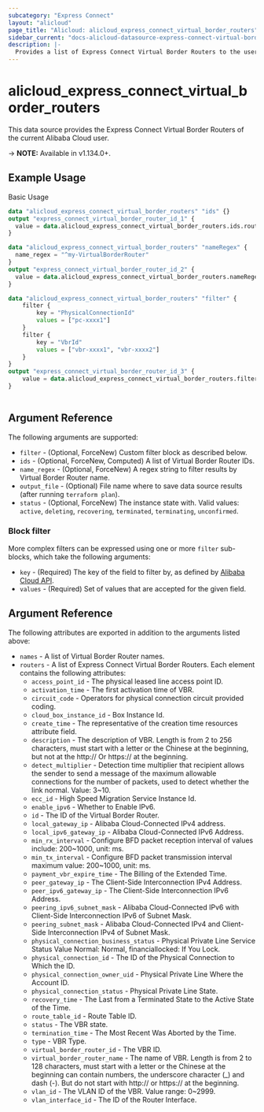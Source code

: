 ```yaml
---
subcategory: "Express Connect"
layout: "alicloud"
page_title: "Alicloud: alicloud_express_connect_virtual_border_routers"
sidebar_current: "docs-alicloud-datasource-express-connect-virtual-border-routers"
description: |-
  Provides a list of Express Connect Virtual Border Routers to the user.
---
```


# alicloud\_express\_connect\_virtual\_border\_routers

This data source provides the Express Connect Virtual Border Routers of the current Alibaba Cloud user.

-> **NOTE:** Available in v1.134.0+.

## Example Usage

Basic Usage

```terraform
data "alicloud_express_connect_virtual_border_routers" "ids" {}
output "express_connect_virtual_border_router_id_1" {
  value = data.alicloud_express_connect_virtual_border_routers.ids.routers.0.id
}

data "alicloud_express_connect_virtual_border_routers" "nameRegex" {
  name_regex = "^my-VirtualBorderRouter"
}
output "express_connect_virtual_border_router_id_2" {
  value = data.alicloud_express_connect_virtual_border_routers.nameRegex.routers.0.id
}

data "alicloud_express_connect_virtual_border_routers" "filter" {
	filter {
		key = "PhysicalConnectionId"
		values = ["pc-xxxx1"]
	}
	filter {
		key = "VbrId"
		values = ["vbr-xxxx1", "vbr-xxxx2"]
	}
}
output "express_connect_virtual_border_router_id_3" {
	value = data.alicloud_express_connect_virtual_border_routers.filter.routers.0.id
}
            
```

## Argument Reference

The following arguments are supported:

* `filter` - (Optional, ForceNew) Custom filter block as described below.
* `ids` - (Optional, ForceNew, Computed)  A list of Virtual Border Router IDs.
* `name_regex` - (Optional, ForceNew) A regex string to filter results by Virtual Border Router name.
* `output_file` - (Optional) File name where to save data source results (after running `terraform plan`).
* `status` - (Optional, ForceNew) The instance state with. Valid values: `active`, `deleting`, `recovering`, `terminated`, `terminating`, `unconfirmed`.

### Block filter

More complex filters can be expressed using one or more `filter` sub-blocks,
which take the following arguments:
* `key` - (Required) The key of the field to filter by, as defined by
  [Alibaba Cloud API](https://www.alibabacloud.com/help/en/doc-detail/124791.htm).
* `values` - (Required) Set of values that are accepted for the given field.

## Argument Reference

The following attributes are exported in addition to the arguments listed above:

* `names` - A list of Virtual Border Router names.
* `routers` - A list of Express Connect Virtual Border Routers. Each element contains the following attributes:
	* `access_point_id` - The physical leased line access point ID.
	* `activation_time` - The first activation time of VBR.
	* `circuit_code` - Operators for physical connection circuit provided coding.
	* `cloud_box_instance_id` - Box Instance Id.
	* `create_time` - The representative of the creation time resources attribute field.
	* `description` - The description of VBR. Length is from 2 to 256 characters, must start with a letter or the Chinese at the beginning, but not at the http:// Or https:// at the beginning.
	* `detect_multiplier` - Detection time multiplier that recipient allows the sender to send a message of the maximum allowable connections for the number of packets, used to detect whether the link normal. Value: 3~10.
	* `ecc_id` - High Speed Migration Service Instance Id.
	* `enable_ipv6` - Whether to Enable IPv6.
	* `id` - The ID of the Virtual Border Router.
	* `local_gateway_ip` - Alibaba Cloud-Connected IPv4 address.
	* `local_ipv6_gateway_ip` - Alibaba Cloud-Connected IPv6 Address.
	* `min_rx_interval` - Configure BFD packet reception interval of values include: 200~1000, unit: ms.
	* `min_tx_interval` - Configure BFD packet transmission interval maximum value: 200~1000, unit: ms.
	* `payment_vbr_expire_time` - The Billing of the Extended Time.
	* `peer_gateway_ip` - The Client-Side Interconnection IPv4 Address.
	* `peer_ipv6_gateway_ip` - The Client-Side Interconnection IPv6 Address.
	* `peering_ipv6_subnet_mask` - Alibaba Cloud-Connected IPv6 with Client-Side Interconnection IPv6 of Subnet Mask.
	* `peering_subnet_mask` - Alibaba Cloud-Connected IPv4 and Client-Side Interconnection IPv4 of Subnet Mask.
	* `physical_connection_business_status` - Physical Private Line Service Status Value Normal: Normal, financiallocked: If You Lock.
	* `physical_connection_id` - The ID of the Physical Connection to Which the ID.
	* `physical_connection_owner_uid` - Physical Private Line Where the Account ID.
	* `physical_connection_status` - Physical Private Line State.
	* `recovery_time` - The Last from a Terminated State to the Active State of the Time.
	* `route_table_id` - Route Table ID.
	* `status` - The VBR state.
	* `termination_time` - The Most Recent Was Aborted by the Time.
	* `type` - VBR Type.
	* `virtual_border_router_id` - The VBR ID.
	* `virtual_border_router_name` - The name of VBR. Length is from 2 to 128 characters, must start with a letter or the Chinese at the beginning can contain numbers, the underscore character (_) and dash (-). But do not start with http:// or https:// at the beginning.
	* `vlan_id` - The VLAN ID of the VBR. Value range: 0~2999.
	* `vlan_interface_id` - The ID of the Router Interface.